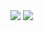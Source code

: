 <div>
  <img src="https://github-readme-stats.vercel.app/api/?username=c4mpos-dev&theme=transparent&show_icons=true"/>
  <img src="https://github-readme-stats.vercel.app/api/top-langs/?username=c4mpos-dev&layout=compact&langs_count=9&theme=transparent"/>
</div>
